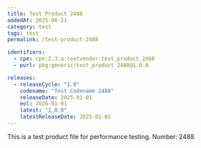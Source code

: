 ```yaml
---
title: Test Product 2488
addedAt: 2025-08-21
category: test
tags: test
permalink: /test-product-2488

identifiers:
  - cpe: cpe:2.3:a:testvendor:test_product_2488
  - purl: pkg:generic/test_product_2488@1.0.0

releases:
  - releaseCycle: "1.0"
    codename: "Test Codename 2488"
    releaseDate: 2025-01-01
    eol: 2026-01-01
    latest: "1.0.0"
    latestReleaseDate: 2025-01-01
---
```


This is a test product file for performance testing. Number: 2488
